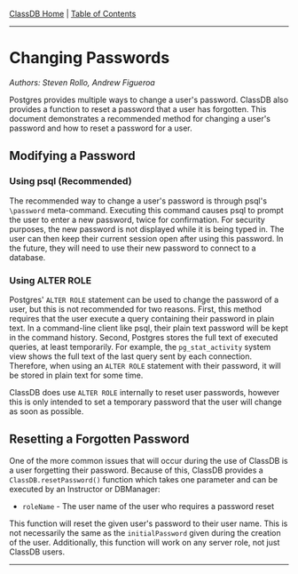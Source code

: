 [ClassDB Home](Home) \| [Table of Contents](Table-of-Contents)

---
# Changing Passwords

_Authors: Steven Rollo, Andrew Figueroa_

Postgres provides multiple ways to change a user's password. ClassDB also provides a function to reset a password that a user has forgotten. This document demonstrates a recommended method for changing a user's password and how to reset a password for a user.

## Modifying a Password

### Using psql (Recommended)
The recommended way to change a user's password is through psql's `\password` meta-command. Executing this command causes psql to prompt the user to enter a new password, twice for confirmation. For security purposes, the new password is not displayed while it is being typed in. The user can then keep their current session open after using this password. In the future, they will need to use their new password to connect to a database.

### Using ALTER ROLE
Postgres' `ALTER ROLE` statement can be used to change the password of a user, but this is not recommended for two reasons. First, this method requires that the user execute a query containing their password in plain text. In a command-line client like psql, their plain text password will be kept in the command history. Second, Postgres stores the full text of executed queries, at least temporarily. For example, the `pg_stat_activity` system view shows the full text of the last query sent by each connection. Therefore, when using an `ALTER ROLE` statement with their password, it will be stored in plain text for some time.

ClassDB does use `ALTER ROLE` internally to reset user passwords, however this is only intended to set a temporary password that the user will change as soon as possible.

## Resetting a Forgotten Password

One of the more common issues that will occur during the use of ClassDB is a user forgetting their password. Because of this, ClassDB provides a `ClassDB.resetPassword()` function which takes one parameter and can be executed by an Instructor or DBManager:

- `roleName` - The user name of the user who requires a password reset

This function will reset the given user's password to their user name. This is not necessarily the same as the `initialPassword` given during the creation of the user. Additionally, this function will work on any server role, not just ClassDB users.

---
